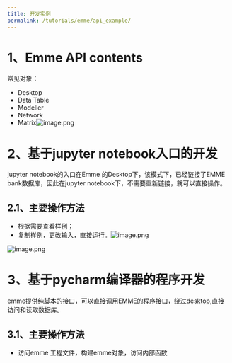 ```yaml
---
title: 开发实例
permalink: /tutorials/emme/api_example/
---
```



# 1、Emme API contents
常见对象：

- Desktop
- Data Table
- Modeller
- Network
- Matrix![image.png](./6.4.2-开发示例.assert/1667370270698-a9dc6f70-ffe2-466d-af16-91b473c755b3.png)

# 2、基于jupyter notebook入口的开发
jupyter notebook的入口在Emme 的Desktop下，该模式下，已经链接了EMME bank数据库，因此在jupyter notebook下，不需要重新链接，就可以直接操作。
## 2.1、主要操作方法

- 根据需要查看样例；
- 复制样例，更改输入，直接运行。![image.png](./6.4.2-开发示例.assert/1667370792345-64bc8e35-3244-4716-9fe4-830c8f32db9b.png)


![image.png](./6.4.2-开发示例.assert/1667370889970-6d940d40-c14e-44ee-8974-09a9d91d7a3b.png)

# 3、基于pycharm编译器的程序开发
emme提供纯脚本的接口，可以直接调用EMME的程序接口，绕过desktop,直接访问和读取数据库。
## 3.1、主要操作方法

- 访问emme 工程文件，构建emme对象，访问内部函数
```python

```
